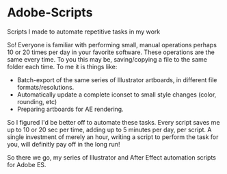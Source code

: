 # Adobe-Scripts
Scripts I made to automate repetitive tasks in my work

So! Everyone is familiar with performing small, manual operations perhaps 10 or 20 times per day in your favorite software.
These operations are the same every time. To you this may be, saving/copying a file to the same folder each time. To me it is things like:
- Batch-export of the same series of Illustrator artboards, in different file formats/resolutions.
- Automatically update a complete iconset to small style changes (color, rounding, etc)
- Preparing artboards for AE rendering.

So I figured I'd be better off to automate these tasks.
Every script saves me up to 10 or 20 sec per time, adding up to 5 minutes per day, per script.
A single investment of merely an hour, writing a script to perform the task for you, will definitly pay off in the long run!

So there we go, my series of Illustrator and After Effect automation scripts for Adobe ES.
